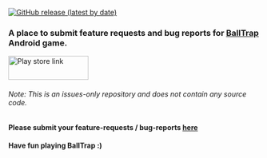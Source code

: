 [![GitHub release (latest by date)](https://img.shields.io/badge/version-1.0-%23aba073)](https://github.com/JayaSuryaT/BallTrap-Issues/releases)

### A place to submit feature requests and bug reports for [BallTrap](https://play.google.com/store/apps/details?id=com.digitalcrafts.balltrap "Open in Play-Store") Android game.
<a href="https://play.google.com/store/apps/details?id=com.digitalcrafts.balltrap">
         <img alt="Play store link" src="https://en.logodownload.org/wp-content/uploads/2019/06/get-it-on-google-play-badge-2.png"
         width=160" height="48">
</a>
                               
###### Note: This is an issues-only repository and does not contain any source code. 
                               
#### Please submit your feature-requests / bug-reports [here](https://github.com/JayaSuryaT/BallTrap-Issues/issues/new/choose)

#### Have fun playing BallTrap :)
